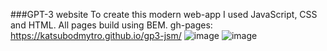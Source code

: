 ###GPT-3 website
To create this modern web-app I used JavaScript, CSS and HTML. All pages build using BEM.
gh-pages: https://katsubodmytro.github.io/gp3-jsm/
![image](https://github.com/KatsuboDmytro/gp3-jsm/assets/103748028/ee9b3b93-f2d0-457c-ace4-1d256a32a30b)
![image](https://github.com/KatsuboDmytro/gp3-jsm/assets/103748028/6e90517e-9c46-4a5e-a9cd-ca6a8c29e41f)
